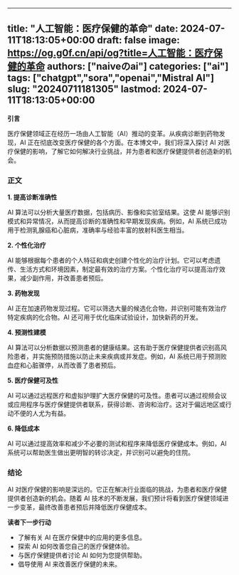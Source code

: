
---
title: "人工智能：医疗保健的革命"
date: 2024-07-11T18:13:05+00:00
draft: false
image: https://og.g0f.cn/api/og?title=人工智能：医疗保健的革命
authors: ["naiveのai"]
categories: ["ai"]
tags: ["chatgpt","sora","openai","Mistral AI"]
slug: "20240711181305"
lastmod: 2024-07-11T18:13:05+00:00
---
**引言**

医疗保健领域正在经历一场由人工智能（AI）推动的变革。从疾病诊断到药物发现，AI 正在彻底改变医疗保健的各个方面。在本博文中，我们将深入探讨 AI 对医疗保健的影响，了解它如何解决行业挑战，并为患者和医疗保健提供者创造新的机会。

### **正文**

**1. 提高诊断准确性**

AI 算法可以分析大量医疗数据，包括病历、影像和实验室结果。这使 AI 能够识别模式和异常情况，从而提高诊断的准确性和早期发现疾病。例如，AI 系统已成功用于检测乳腺癌和心脏病，准确率与经验丰富的放射科医生相当。

**2. 个性化治疗**

AI 能够根据每个患者的个人特征和病史创建个性化的治疗计划。它可以考虑遗传、生活方式和环境因素，制定最有效的治疗方案。个性化治疗可以提高治疗效果，减少副作用，并改善患者预后。

**3. 药物发现**

AI 正在加速药物发现过程。它可以筛选大量的候选化合物，并识别可能有效治疗特定疾病的化合物。AI 还可用于优化临床试验设计，加快新药的开发。

**4. 预测性建模**

AI 算法可以分析数据以预测患者的健康结果。这有助于医疗保健提供者识别高风险患者，并实施预防措施以防止未来疾病或并发症。例如，AI 系统已用于预测败血症和心脏骤停，从而改善了患者预后。

**5. 医疗保健可及性**

AI 可以通过远程医疗和虚拟护理扩大医疗保健的可及性。患者可以通过视频会议或应用程序与医疗保健提供者联系，获得诊断、咨询和治疗。这对于偏远地区或行动不便的人尤为有益。

**6. 降低成本**

AI 可以通过提高效率和减少不必要的测试和程序来降低医疗保健成本。例如，AI 系统可以帮助医生做出更明智的转诊决定，并识别可以避免的住院。

### **结论**

AI 对医疗保健的影响是深远的。它正在解决行业面临的挑战，为患者和医疗保健提供者创造新的机会。随着 AI 技术的不断发展，我们预计将看到医疗保健领域进一步变革，最终改善患者预后并降低医疗保健成本。

**读者下一步行动**

* 了解有关 AI 在医疗保健中的应用的更多信息。
* 探索 AI 如何改善您自己的医疗保健体验。
* 与医疗保健提供者讨论 AI 如何为您提供帮助。
* 倡导使用 AI 来改善医疗保健的未来。